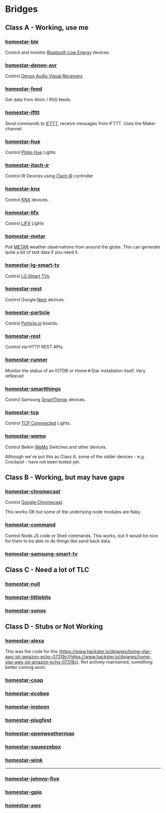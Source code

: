 # Bridges

## Class A - Working, use me

### [homestar-ble](https://github.com/dpjanes/homestar-ble)

Control and monitor [Bluetooth Low Energy](https://en.wikipedia.org/wiki/Bluetooth_low_energy) devices.

### [homestar-denon-avr](https://github.com/dpjanes/homestar-denon-avr)

Control [Denon Audio Visual Receivers](https://usa.denon.com/us/product/hometheater/receivers)

### [homestar-feed](https://github.com/dpjanes/homestar-feed)

Get data from Atom / RSS feeds.

### [homestar-ifttt](https://github.com/dpjanes/homestar-ifttt)

Send commands to [IFTTT](https://ifttt.com/), receive messages from IFTTT. Uses the Maker channel.

### [homestar-hue](https://github.com/dpjanes/homestar-hue)

Control [Philip Hue](http://www2.meethue.com/en-ca/) Lights

### [homestar-itach-ir](https://github.com/dpjanes/homestar-itach-ir)

Control IR Devices using [iTach IR](http://www.globalcache.com/products/itach/wf2irspecs/) controller

### [homestar-knx](https://github.com/dpjanes/homestar-knx)

Control [KNX](https://en.wikipedia.org/wiki/KNX_(standard)) devices. 

### [homestar-lifx](https://github.com/dpjanes/homestar-lifx)

Control [LIFX](http://www.lifx.com/) Lights

### [homestar-metar](https://github.com/dpjanes/homestar-metar)

Pull [METAR](https://en.wikipedia.org/wiki/METAR) weather observations from around the globe.
This can generate quite a bit of test data if you need it.

### [homestar-lg-smart-tv](https://github.com/dpjanes/homestar-lg-smart-tv)

Control [LG Smart TVs](http://www.lg.com/us/experience-tvs/smart-tv).

### [homestar-nest](https://github.com/dpjanes/homestar-nest)

Control Google [Nest](https://nest.com/ca/) devices.

### [homestar-particle](https://github.com/dpjanes/homestar-particle)

Control [Particle.io](https://www.particle.io/) boards.

### [homestar-rest](https://github.com/dpjanes/homestar-rest)

Control via HTTP REST APIs.

### [homestar-runner](https://github.com/dpjanes/homestar-runner)

Monitor the status of an IOTDB or Home☆Star installation itself.
Very reflexive!

### [homestar-smartthings](https://github.com/dpjanes/homestar-smartthings)

Control Samsung [SmartThings](https://www.smartthings.com/) devices. 

### [homestar-tcp](https://github.com/dpjanes/homestar-tcp)

Control [TCP Connnected](http://www.tcpi.com/) Lights.

### [homestar-wemo](https://github.com/dpjanes/homestar-wemo)

Control Belkin [WeMo](http://www.wemo.com/) Switches and other devices.

Although we&apos;ve put this as Class A, some of the odder devices - e.g. Crockpot -
have not been tested yet.

## Class B - Working, but may have gaps

### [homestar-chromecast](https://github.com/dpjanes/homestar-chromecast)

Control [Google Chromecast](https://www.google.com/intl/en_ca/chromecast/?utm_source=chromecast.com).

This works OK but some of the underlying node modules are flaky.

### [homestar-command](https://github.com/dpjanes/homestar-command)

Control Node.JS code or Shell commands.
This works, but it would be nice for them to be able to do things like
send back data.

### [homestar-samsung-smart-tv](https://github.com/dpjanes/homestar-samsung-smart-tv)

## Class C - Need a lot of TLC

### [homestar-null](https://github.com/dpjanes/homestar-null)
### [homestar-littlebits](https://github.com/dpjanes/homestar-littlebits)
### [homestar-sonos](https://github.com/dpjanes/homestar-sonos)

## Class D - Stubs or Not Working

### [homestar-alexa](https://github.com/dpjanes/homestar-alexa)

This was the code for this 
[https://www.hackster.io/dpjanes/home-star-aws-iot-amazon-echo-07319c](https://www.hackster.io/dpjanes/home-star-aws-iot-amazon-echo-07319c).
Not actively maintained, something better coming soon.

### [homestar-coap](https://github.com/dpjanes/homestar-coap)
### [homestar-ecobee](https://github.com/dpjanes/homestar-ecobee)
### [homestar-insteon](https://github.com/dpjanes/homestar-insteon)
### [homestar-plugfest](https://github.com/dpjanes/homestar-plugfest)
### [homestar-openweathermap](https://github.com/dpjanes/homestar-openweathermap)
### [homestar-squeezebox](https://github.com/dpjanes/homestar-squeezebox)
### [homestar-wink](https://github.com/dpjanes/homestar-wink)

-------------

### [homestar-johnny-five](https://github.com/dpjanes/homestar-johnny-five)
### [homestar-gpio](https://github.com/dpjanes/homestar-gpio)


### [homestar-aws](https://github.com/dpjanes/homestar-aws)
